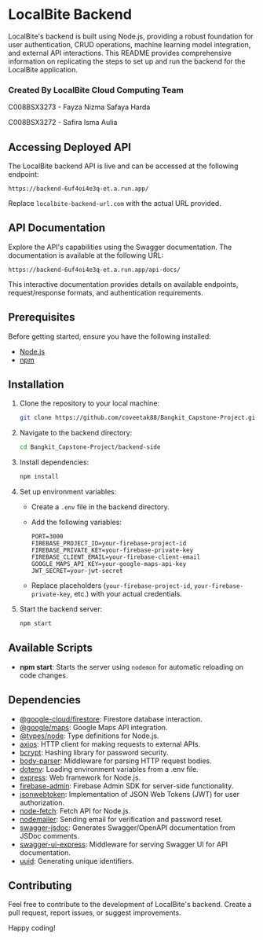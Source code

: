 # LocalBite Backend

LocalBite's backend is built using Node.js, providing a robust foundation for user authentication, CRUD operations, machine learning model integration, and external API interactions. This README provides comprehensive information on replicating the steps to set up and run the backend for the LocalBite application.

### Created By LocalBite Cloud Computing Team

C008BSX3273 - Fayza Nizma Safaya Harda 

C008BSX3272 - Safira Isma Aulia 

## Accessing Deployed API

The LocalBite backend API is live and can be accessed at the following endpoint:

```plaintext
https://backend-6uf4oi4e3q-et.a.run.app/
```

Replace `localbite-backend-url.com` with the actual URL provided.

## API Documentation

Explore the API's capabilities using the Swagger documentation. The documentation is available at the following URL:

```plaintext
https://backend-6uf4oi4e3q-et.a.run.app/api-docs/
```

This interactive documentation provides details on available endpoints, request/response formats, and authentication requirements.

## Prerequisites

Before getting started, ensure you have the following installed:

- [Node.js](https://nodejs.org/)
- [npm](https://www.npmjs.com/)

## Installation

1. Clone the repository to your local machine:

   ```bash
   git clone https://github.com/coveetak88/Bangkit_Capstone-Project.git
   ```

2. Navigate to the backend directory:

   ```bash
   cd Bangkit_Capstone-Project/backend-side
   ```

3. Install dependencies:

   ```bash
   npm install
   ```

4. Set up environment variables:
   - Create a `.env` file in the backend directory.
   - Add the following variables:

     ```env
     PORT=3000
     FIREBASE_PROJECT_ID=your-firebase-project-id
     FIREBASE_PRIVATE_KEY=your-firebase-private-key
     FIREBASE_CLIENT_EMAIL=your-firebase-client-email
     GOOGLE_MAPS_API_KEY=your-google-maps-api-key
     JWT_SECRET=your-jwt-secret
     ```

   - Replace placeholders (`your-firebase-project-id`, `your-firebase-private-key`, etc.) with your actual credentials.

5. Start the backend server:

   ```bash
   npm start
   ```

## Available Scripts

- **npm start**: Starts the server using `nodemon` for automatic reloading on code changes.

## Dependencies

- [@google-cloud/firestore](https://www.npmjs.com/package/@google-cloud/firestore): Firestore database interaction.
- [@google/maps](https://www.npmjs.com/package/@google/maps): Google Maps API integration.
- [@types/node](https://www.npmjs.com/package/@types/node): Type definitions for Node.js.
- [axios](https://www.npmjs.com/package/axios): HTTP client for making requests to external APIs.
- [bcrypt](https://www.npmjs.com/package/bcrypt): Hashing library for password security.
- [body-parser](https://www.npmjs.com/package/body-parser): Middleware for parsing HTTP request bodies.
- [dotenv](https://www.npmjs.com/package/dotenv): Loading environment variables from a .env file.
- [express](https://www.npmjs.com/package/express): Web framework for Node.js.
- [firebase-admin](https://www.npmjs.com/package/firebase-admin): Firebase Admin SDK for server-side functionality.
- [jsonwebtoken](https://www.npmjs.com/package/jsonwebtoken): Implementation of JSON Web Tokens (JWT) for user authorization.
- [node-fetch](https://www.npmjs.com/package/node-fetch): Fetch API for Node.js.
- [nodemailer](https://www.npmjs.com/package/nodemailer): Sending email for verification and password reset.
- [swagger-jsdoc](https://www.npmjs.com/package/swagger-jsdoc): Generates Swagger/OpenAPI documentation from JSDoc comments.
- [swagger-ui-express](https://www.npmjs.com/package/swagger-ui-express): Middleware for serving Swagger UI for API documentation.
- [uuid](https://www.npmjs.com/package/uuid): Generating unique identifiers.

## Contributing

Feel free to contribute to the development of LocalBite's backend. Create a pull request, report issues, or suggest improvements.

Happy coding!